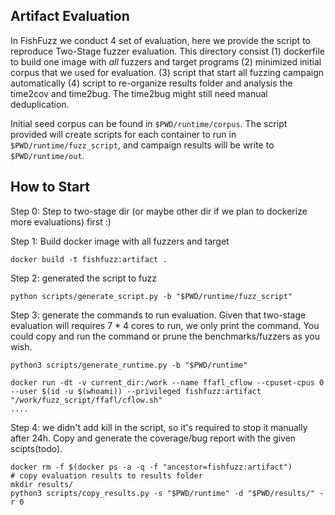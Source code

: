 ## Artifact Evaluation

In FishFuzz we conduct 4 set of evaluation, here we provide the script to reproduce Two-Stage fuzzer evaluation.
This directory consist (1) dockerfile to build one image with *all* fuzzers and target programs (2) 
minimized initial corpus that we used for evaluation. (3) script that start all fuzzing campaign automatically 
(4) script to re-organize results folder and analysis the time2cov and time2bug. The time2bug might still need manual deduplication.

Initial seed corpus can be found in `$PWD/runtime/corpus`. The script provided will create scripts for each container to run in `$PWD/runtime/fuzz_script`, 
and campaign results will be write to `$PWD/runtime/out`.


## How to Start

Step 0: Step to two-stage dir (or maybe other dir if we plan to dockerize more evaluations) first :)

Step 1: Build docker image with all fuzzers and target
```
docker build -t fishfuzz:artifact .
```
Step 2: generated the script to fuzz
```
python scripts/generate_script.py -b "$PWD/runtime/fuzz_script"
```

Step 3: generate the commands to run evaluation. Given that two-stage evaluation will requires 7 * 4 cores to run, we only 
print the command. You could copy and run the command or prune the benchmarks/fuzzers as you wish.

```
python3 scripts/generate_runtime.py -b "$PWD/runtime"

docker run -dt -v current_dir:/work --name ffafl_cflow --cpuset-cpus 0 --user $(id -u $(whoami)) --privileged fishfuzz:artifact "/work/fuzz_script/ffafl/cflow.sh" 
....
```

Step 4: we didn't add kill in the script, so it's required to stop it manually after 24h. Copy and generate the coverage/bug report with the given scipts(todo).

```
docker rm -f $(docker ps -a -q -f "ancestor=fishfuzz:artifact")
# copy evaluation results to results folder
mkdir results/
python3 scripts/copy_results.py -s "$PWD/runtime" -d "$PWD/results/" -r 0
```
